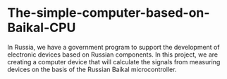 # The-simple-computer-based-on-Baikal-CPU

In Russia, we have a government program to support the development of electronic devices based on Russian components.
In this project, we are creating a computer device that will calculate the signals from measuring devices on the basis of the Russian Baikal microcontroller.
